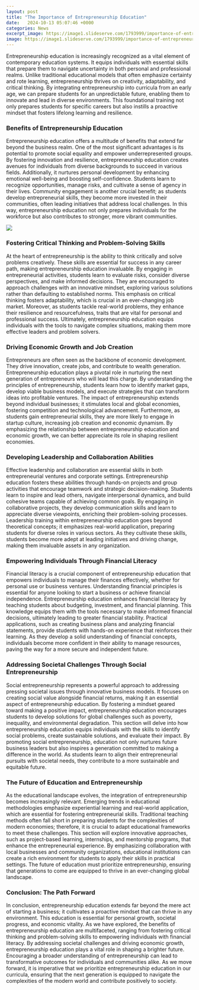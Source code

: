 ```yaml
---
layout: post
title: "The Importance of Entrepreneurship Education"
date:   2024-10-13 05:07:46 +0000
categories: News
excerpt_image: https://image1.slideserve.com/1793999/importance-of-entrepreneurship-education-l.jpg
image: https://image1.slideserve.com/1793999/importance-of-entrepreneurship-education-l.jpg
---
```


Entrepreneurship education is increasingly recognized as a vital element of contemporary education systems. It equips individuals with essential skills that prepare them to navigate uncertainty in both personal and professional realms. Unlike traditional educational models that often emphasize certainty and rote learning, entrepreneurship thrives on creativity, adaptability, and critical thinking. By integrating entrepreneurship into curricula from an early age, we can prepare students for an unpredictable future, enabling them to innovate and lead in diverse environments. This foundational training not only prepares students for specific careers but also instills a proactive mindset that fosters lifelong learning and resilience.
### Benefits of Entrepreneurship Education
Entrepreneurship education offers a multitude of benefits that extend far beyond the business realm. One of the most significant advantages is its potential to promote social equality and empower underrepresented groups. By fostering innovation and resilience, entrepreneurship education creates avenues for individuals from diverse backgrounds to succeed in various fields. Additionally, it nurtures personal development by enhancing emotional well-being and boosting self-confidence. Students learn to recognize opportunities, manage risks, and cultivate a sense of agency in their lives. Community engagement is another crucial benefit; as students develop entrepreneurial skills, they become more invested in their communities, often leading initiatives that address local challenges. In this way, entrepreneurship education not only prepares individuals for the workforce but also contributes to stronger, more vibrant communities.

![](https://image1.slideserve.com/1793999/importance-of-entrepreneurship-education-l.jpg)
### Fostering Critical Thinking and Problem-Solving Skills
At the heart of entrepreneurship is the ability to think critically and solve problems creatively. These skills are essential for success in any career path, making entrepreneurship education invaluable. By engaging in entrepreneurial activities, students learn to evaluate risks, consider diverse perspectives, and make informed decisions. They are encouraged to approach challenges with an innovative mindset, exploring various solutions rather than defaulting to established norms. This emphasis on critical thinking fosters adaptability, which is crucial in an ever-changing job market. Moreover, as students tackle real-world problems, they enhance their resilience and resourcefulness, traits that are vital for personal and professional success. Ultimately, entrepreneurship education equips individuals with the tools to navigate complex situations, making them more effective leaders and problem solvers.
### Driving Economic Growth and Job Creation
Entrepreneurs are often seen as the backbone of economic development. They drive innovation, create jobs, and contribute to wealth generation. Entrepreneurship education plays a pivotal role in nurturing the next generation of entrepreneurs who will lead this charge. By understanding the principles of entrepreneurship, students learn how to identify market gaps, develop viable business models, and execute strategies that can transform ideas into profitable ventures. The impact of entrepreneurship extends beyond individual businesses; it stimulates local and global economies, fostering competition and technological advancement. Furthermore, as students gain entrepreneurial skills, they are more likely to engage in startup culture, increasing job creation and economic dynamism. By emphasizing the relationship between entrepreneurship education and economic growth, we can better appreciate its role in shaping resilient economies.
### Developing Leadership and Collaboration Abilities
Effective leadership and collaboration are essential skills in both entrepreneurial ventures and corporate settings. Entrepreneurship education fosters these abilities through hands-on projects and group activities that encourage teamwork and strategic decision-making. Students learn to inspire and lead others, navigate interpersonal dynamics, and build cohesive teams capable of achieving common goals. By engaging in collaborative projects, they develop communication skills and learn to appreciate diverse viewpoints, enriching their problem-solving processes. Leadership training within entrepreneurship education goes beyond theoretical concepts; it emphasizes real-world application, preparing students for diverse roles in various sectors. As they cultivate these skills, students become more adept at leading initiatives and driving change, making them invaluable assets in any organization.
### Empowering Individuals Through Financial Literacy
Financial literacy is a crucial component of entrepreneurship education that empowers individuals to manage their finances effectively, whether for personal use or business ventures. Understanding financial principles is essential for anyone looking to start a business or achieve financial independence. Entrepreneurship education enhances financial literacy by teaching students about budgeting, investment, and financial planning. This knowledge equips them with the tools necessary to make informed financial decisions, ultimately leading to greater financial stability. Practical applications, such as creating business plans and analyzing financial statements, provide students with hands-on experience that reinforces their learning. As they develop a solid understanding of financial concepts, individuals become more confident in their ability to manage resources, paving the way for a more secure and independent future.
### Addressing Societal Challenges Through Social Entrepreneurship
Social entrepreneurship represents a powerful approach to addressing pressing societal issues through innovative business models. It focuses on creating social value alongside financial returns, making it an essential aspect of entrepreneurship education. By fostering a mindset geared toward making a positive impact, entrepreneurship education encourages students to develop solutions for global challenges such as poverty, inequality, and environmental degradation. This section will delve into how entrepreneurship education equips individuals with the skills to identify social problems, create sustainable solutions, and evaluate their impact. By promoting social entrepreneurship, education not only nurtures future business leaders but also inspires a generation committed to making a difference in the world. As students learn to align their entrepreneurial pursuits with societal needs, they contribute to a more sustainable and equitable future.
### The Future of Education and Entrepreneurship
As the educational landscape evolves, the integration of entrepreneurship becomes increasingly relevant. Emerging trends in educational methodologies emphasize experiential learning and real-world application, which are essential for fostering entrepreneurial skills. Traditional teaching methods often fall short in preparing students for the complexities of modern economies; therefore, it is crucial to adapt educational frameworks to meet these challenges. This section will explore innovative approaches, such as project-based learning, internships, and mentorship programs, that enhance the entrepreneurial experience. By emphasizing collaboration with local businesses and community organizations, educational institutions can create a rich environment for students to apply their skills in practical settings. The future of education must prioritize entrepreneurship, ensuring that generations to come are equipped to thrive in an ever-changing global landscape.
### Conclusion: The Path Forward
In conclusion, entrepreneurship education extends far beyond the mere act of starting a business; it cultivates a proactive mindset that can thrive in any environment. This education is essential for personal growth, societal progress, and economic vitality. As we have explored, the benefits of entrepreneurship education are multifaceted, ranging from fostering critical thinking and problem-solving skills to empowering individuals with financial literacy. By addressing societal challenges and driving economic growth, entrepreneurship education plays a vital role in shaping a brighter future. Encouraging a broader understanding of entrepreneurship can lead to transformative outcomes for individuals and communities alike. As we move forward, it is imperative that we prioritize entrepreneurship education in our curricula, ensuring that the next generation is equipped to navigate the complexities of the modern world and contribute positively to society.